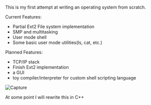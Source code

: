 This is my first attempt at writing an operating system from scratch. 

Current Features:
- Partial Ext2 File system implementation
- SMP and multitasking
- User mode shell
- Some basic user mode utilities(ls, cat, etc.)

Planned Features:
- TCP/IP stack
- Finish Ext2 implementation
- a GUI
- toy compiler/interpreter for custom shell scripting language

![Capture](https://github.com/ColeStrickler/swagOS/assets/82488869/643cf819-5658-4233-8922-49f4a1124761)

At some point I will rewrite this in C++

